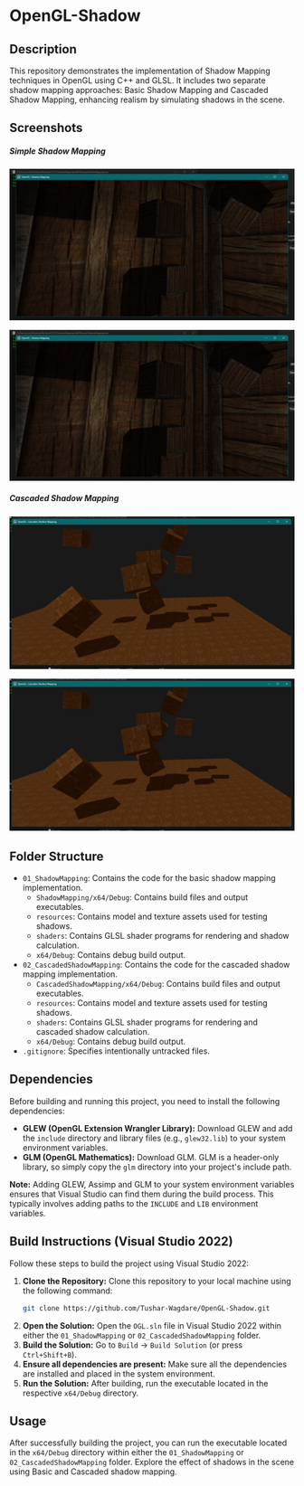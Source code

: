 # OpenGL-Shadow

## Description

This repository demonstrates the implementation of Shadow Mapping techniques in OpenGL using C++ and GLSL. It includes two separate shadow mapping approaches: Basic Shadow Mapping and Cascaded Shadow Mapping, enhancing realism by simulating shadows in the scene.

## Screenshots

##### Simple Shadow Mapping
![Basic Shadow Mapping](01_ShadowMapping/S1.png)

![Basic Shadow Mapping](01_ShadowMapping/S1.png)


##### Cascaded Shadow Mapping
![Basic Shadow Mapping](02_CascadedShadowMapping/S1.png)

![Basic Shadow Mapping](02_CascadedShadowMapping/S1.png)

## Folder Structure

*   `01_ShadowMapping`: Contains the code for the basic shadow mapping implementation.
    *   `ShadowMapping/x64/Debug`: Contains build files and output executables.
    *   `resources`: Contains model and texture assets used for testing shadows.
    *   `shaders`: Contains GLSL shader programs for rendering and shadow calculation.
    *   `x64/Debug`: Contains debug build output.
*   `02_CascadedShadowMapping`: Contains the code for the cascaded shadow mapping implementation.
    *   `CascadedShadowMapping/x64/Debug`: Contains build files and output executables.
    *   `resources`: Contains model and texture assets used for testing shadows.
    *   `shaders`: Contains GLSL shader programs for rendering and cascaded shadow calculation.
    *   `x64/Debug`: Contains debug build output.
*   `.gitignore`: Specifies intentionally untracked files.

## Dependencies

Before building and running this project, you need to install the following dependencies:

*   **GLEW (OpenGL Extension Wrangler Library):** Download GLEW and add the `include` directory and library files (e.g., `glew32.lib`) to your system environment variables.
*   **GLM (OpenGL Mathematics):** Download GLM. GLM is a header-only library, so simply copy the `glm` directory into your project's include path.

**Note:** Adding GLEW, Assimp and GLM to your system environment variables ensures that Visual Studio can find them during the build process. This typically involves adding paths to the `INCLUDE` and `LIB` environment variables.

## Build Instructions (Visual Studio 2022)

Follow these steps to build the project using Visual Studio 2022:

1.  **Clone the Repository:** Clone this repository to your local machine using the following command:
    ```bash
    git clone https://github.com/Tushar-Wagdare/OpenGL-Shadow.git
    ```
2.  **Open the Solution:** Open the `OGL.sln` file in Visual Studio 2022 within either the `01_ShadowMapping` or `02_CascadedShadowMapping` folder.
3.  **Build the Solution:** Go to `Build` -> `Build Solution` (or press `Ctrl+Shift+B`).
4.  **Ensure all dependencies are present:** Make sure all the dependencies are installed and placed in the system environment.
5.  **Run the Solution:** After building, run the executable located in the respective `x64/Debug` directory.

## Usage

After successfully building the project, you can run the executable located in the `x64/Debug` directory within either the `01_ShadowMapping` or `02_CascadedShadowMapping` folder. Explore the effect of shadows in the scene using Basic and Cascaded shadow mapping.
